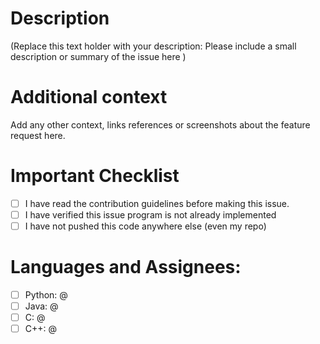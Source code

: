 # Description
(Replace this text holder with your description: Please include a small description or summary of the issue here )

# Additional context
Add any other context, links references or screenshots about the feature request here.

# Important Checklist 
-   [ ] I have read the contribution guidelines before making this issue.
-   [ ] I have verified this issue program is not already implemented
-   [ ] I have not pushed this code anywhere else (even my repo)

# Languages and Assignees:
-   [ ] Python: @
-   [ ] Java: @
-   [ ] C: @
-   [ ] C++: @ 

